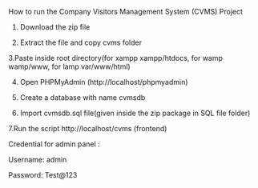 How to run the Company Visitors Management System (CVMS) Project

1. Download the  zip file

2. Extract the file and copy cvms folder

3.Paste inside root directory(for xampp xampp/htdocs, for wamp wamp/www, for lamp var/www/html)

4. Open PHPMyAdmin (http://localhost/phpmyadmin)

5. Create a database with name cvmsdb

6. Import cvmsdb.sql file(given inside the zip package in SQL file folder)

7.Run the script http://localhost/cvms (frontend)

Credential for admin panel :

Username: admin 

Password: Test@123
